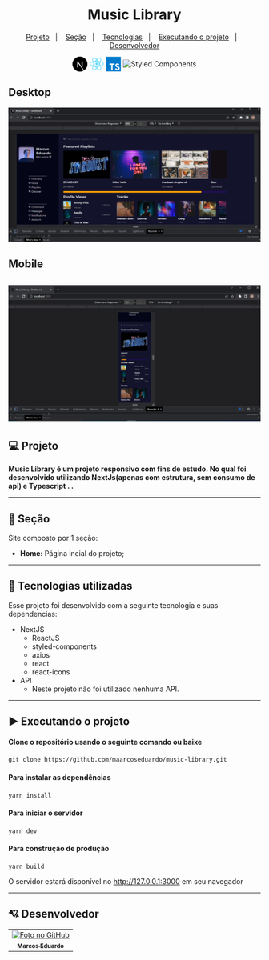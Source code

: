 <h1 align="center">
 Music Library
</h1>

<p align="center">
  <a href="#-projeto">Projeto</a>&nbsp;&nbsp;&nbsp;|&nbsp;&nbsp;&nbsp;
  <a href="#-seção">Seção</a>&nbsp;&nbsp;&nbsp;|&nbsp;&nbsp;&nbsp;
  <a href="#-tecnologias-utilizadas">Tecnologias</a>&nbsp;&nbsp;&nbsp;|&nbsp;&nbsp;&nbsp;
  <a href="#%EF%B8%8F-executando-o-projeto">Executando o projeto</a>&nbsp;&nbsp;&nbsp;|&nbsp;&nbsp;&nbsp;
  <a href="#-desenvolvedor">Desenvolvedor</a>
</p>

  <p align="center">
    <img align="center" alt="icone NextJS" title="NextJS"  width="30" src="https://raw.githubusercontent.com/devicons/devicon/master/icons/nextjs/nextjs-original.svg" >
  </div>
  <img align="center" alt="ReactJS"  width="29" src="https://raw.githubusercontent.com/devicons/devicon/master/icons/react/react-original.svg">
  <img align="center" alt="icone Typescript" title="Typescript" width="30" src="https://raw.githubusercontent.com/devicons/devicon/master/icons/typescript/typescript-plain.svg">
  
  <img align="center" alt="Styled Components" src="https://camo.githubusercontent.com/bf5730813c588c41aee84395dcc406f5b5de39c06a2e5362cefe38fcbde9f1d9/68747470733a2f2f696d672e736869656c64732e696f2f62616467652f5374796c6564436f6d706f6e656e74732d3432343234323f7374796c653d666f722d7468652d6261646765266c6f676f3d7374796c6564636f6d706f6e656e7473266c6f676f436f6c6f723d70696e6b">

</p>

## Desktop

![Desktop-design](https://github.com/maarcoseduardo/music-library/blob/master/demo/Full.png)

## Mobile

![Responsive-design](https://github.com/maarcoseduardo/music-library/blob/master/demo/Responsive.png)
---

## 💻 Projeto

**Music Library é um projeto responsivo com fins de estudo. No qual foi desenvolvido utilizando NextJs(apenas com estrutura, sem consumo de api) e Typescript .
.**

---

## 📌 Seção
Site composto por 1 seção:

- **Home:** Página incial do projeto;

---

## 🚀 Tecnologias utilizadas
Esse projeto foi desenvolvido com a seguinte tecnologia e suas dependencias:

- NextJS
    - ReactJS
    - styled-components
    - axios
    - react
    - react-icons
- API
    - Neste projeto não foi utilizado nenhuma API.
    
---

## ▶️ Executando o projeto

#### Clone o repositório usando o seguinte comando ou baixe

```
git clone https://github.com/maarcoseduardo/music-library.git
```

#### Para instalar as dependências

```
yarn install
```

#### Para iniciar o servidor

```
yarn dev
```

#### Para construção de produção

```
yarn build
```

O servidor estará disponível no http://127.0.0.1:3000 em seu navegador

---

## 💘 Desenvolvedor<br>
<table>
  <tr>
    <td align="center">
      <a href="https://github.com/maarcoseduardo">
        <img src="https://avatars.githubusercontent.com/u/59845705?v=4" width="100" alt="Foto no GitHub"/><br>
        <sub>
          <b>Marcos Eduardo</b>
        </sub>
      </a>
    </td>
  </tr>
</table>
